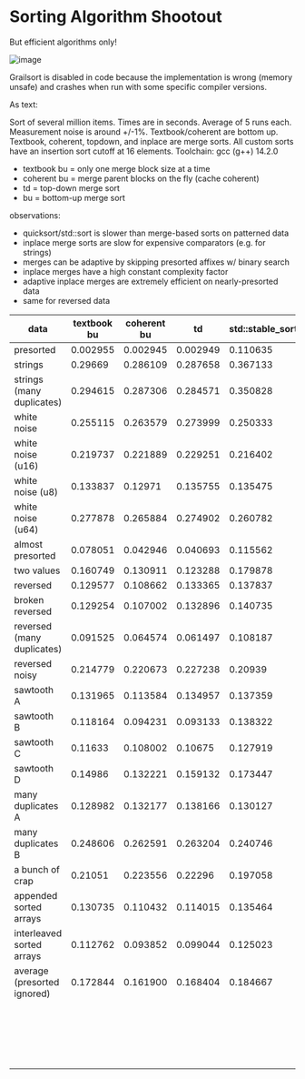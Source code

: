 # Sorting Algorithm Shootout

But efficient algorithms only!

![image](https://github.com/user-attachments/assets/09e6710d-5bc9-4622-9800-9ae547f40c99)

Grailsort is disabled in code because the implementation is wrong (memory unsafe) and crashes when run with some specific compiler versions.

As text:

Sort of several million items.
Times are in seconds.
Average of 5 runs each. Measurement noise is around +/-1%.
Textbook/coherent are bottom up.
Textbook, coherent, topdown, and inplace are merge sorts.
All custom sorts have an insertion sort cutoff at 16 elements.
Toolchain: gcc (g++) 14.2.0

- textbook bu = only one merge block size at a time
- coherent bu = merge parent blocks on the fly (cache coherent)
- td = top-down merge sort
- bu = bottom-up merge sort

observations:
- quicksort/std::sort is slower than merge-based sorts on patterned data
- inplace merge sorts are slow for expensive comparators (e.g. for strings)
- merges can be adaptive by skipping presorted affixes w/ binary search
- inplace merges have a high constant complexity factor
- adaptive inplace merges are extremely efficient on nearly-presorted data
- same for reversed data

| data                        |  textbook bu |  coherent bu |  td      |  std::stable_sort |  std::sort     |  inplace td |  inplace bu |  quicksort |  grailsort | average  |
|-----------------------------|--------------|--------------|----------|-------------------|----------------|-------------|-------------|------------|------------|----------|
| presorted                   | 0.002955     | 0.002945     | 0.002949 | 0.110635          | 0.102862       | 0.002931    | 0.002963    | 0.003043   | 0.21412    | 0.049489 |
| strings                     | 0.29669      | 0.286109     | 0.287658 | 0.367133          | 0.272514       | 1.207397    | 1.248559    | 0.311226   | 0.711344   | 0.554292 |
| strings (many duplicates)   | 0.294615     | 0.287306     | 0.284571 | 0.350828          | 0.243335       | 1.133873    | 1.149729    | 0.315052   | 0.666405   | 0.525079 |
| white noise                 | 0.255115     | 0.263579     | 0.273999 | 0.250333          | 0.202988       | 0.408597    | 0.407649    | 0.228734   | 0.2939     | 0.287210 |
| white noise (u16)           | 0.219737     | 0.221889     | 0.229251 | 0.216402          | 0.167913       | 0.3565      | 0.349957    | 0.179864   | 0.264146   | 0.245073 |
| white noise (u8)            | 0.133837     | 0.12971      | 0.135755 | 0.135475          | 0.096118       | 0.21274     | 0.208939    | 0.106642   | 0.299767   | 0.162109 |
| white noise (u64)           | 0.277878     | 0.265884     | 0.274902 | 0.260782          | 0.205194       | 0.423288    | 0.425991    | 0.230398   | 0.32334    | 0.298629 |
| almost presorted            | 0.078051     | 0.042946     | 0.040693 | 0.115562          | 0.06694        | 0.009165    | 0.009288    | 0.075569   | 0.23101    | 0.074358 |
| two values                  | 0.160749     | 0.130911     | 0.123288 | 0.179878          | 0.11714        | 0.114592    | 0.111244    | 0.155793   | 0.271815   | 0.151712 |
| reversed                    | 0.129577     | 0.108662     | 0.133365 | 0.137837          | 0.068153       | 0.098938    | 0.090997    | 0.091271   | 0.275047   | 0.125983 |
| broken reversed             | 0.129254     | 0.107002     | 0.132896 | 0.140735          | 0.618776       | 0.09582     | 0.089424    | 0.090274   | 0.27377    | 0.186439 |
| reversed (many duplicates)  | 0.091525     | 0.064574     | 0.061497 | 0.108187          | 0.082326       | 0.047139    | 0.035264    | 0.100574   | 0.324933   | 0.101780 |
| reversed noisy              | 0.214779     | 0.220673     | 0.227238 | 0.20939           | 0.177896       | 0.341925    | 0.336253    | 0.202518   | 0.255063   | 0.242859 |
| sawtooth A                  | 0.131965     | 0.113584     | 0.134957 | 0.137359          | 0.686495       | 0.166494    | 0.152977    | 0.261746   | 0.306349   | 0.232436 |
| sawtooth B                  | 0.118164     | 0.094231     | 0.093133 | 0.138322          | 0.209413       | 0.29967     | 0.308996    | 0.240123   | 0.274268   | 0.197369 |
| sawtooth C                  | 0.11633      | 0.108002     | 0.10675  | 0.127919          | 0.213991       | 0.331651    | 0.335838    | 0.242858   | 0.322945   | 0.211809 |
| sawtooth D                  | 0.14986      | 0.132221     | 0.159132 | 0.173447          | 0.208113       | 0.347424    | 0.371694    | 0.237042   | 0.279567   | 0.228722 |
| many duplicates A           | 0.128982     | 0.132177     | 0.138166 | 0.130127          | 0.091785       | 0.209444    | 0.202014    | 0.104838   | 0.287983   | 0.158391 |
| many duplicates B           | 0.248606     | 0.262591     | 0.263204 | 0.240746          | 0.190023       | 0.401572    | 0.402       | 0.218674   | 0.28892    | 0.279593 |
| a bunch of crap             | 0.21051      | 0.223556     | 0.22296  | 0.197058          | 0.2558         | 0.38944     | 0.392233    | 0.291048   | 0.282704   | 0.273923 |
| appended sorted arrays      | 0.130735     | 0.110432     | 0.114015 | 0.135464          | 0.203557       | 0.17343     | 0.179057    | 0.233658   | 0.231876   | 0.168025 |
| interleaved sorted arrays   | 0.112762     | 0.093852     | 0.099044 | 0.125023          | 0.187535       | 0.154746    | 0.162789    | 0.196487   | 0.214752   | 0.149666 |
| average (presorted ignored) | 0.172844     | 0.161900     | 0.168404 | 0.184667          | 0.217429       | 0.329707    | 0.331947    | 0.195923   | 0.318091   |          |
|                             |              |              |          |                   | (avg 0.171618  |             |             |            |            |          |
|                             |              |              |          |                   | without killer |             |             |            |            |          |
|                             |              |              |          |                   | samples)       |             |             |            |            |          |
